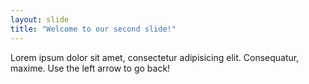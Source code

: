 ```yaml
---
layout: slide
title: "Welcome to our second slide!"
---
```

Lorem ipsum dolor sit amet, consectetur adipisicing elit. Consequatur, maxime.
Use the left arrow to go back!